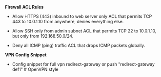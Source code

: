**Firewall ACL Rules**
- Allow HTTPS (443) inbound to web server only
ACL that permits TCP 443 to 10.0.1.10 from anywhere, denies everything else.

- Allow SSH only from admin subnet
ACL that permits TCP 22 to 10.0.1.10, but only from 192.168.50.0/24.

- Deny all ICMP (ping) traffic
ACL that drops ICMP packets globally.

**VPN Config Snippet**
- Config snippet for full vpn 
redirect-gateway or push "redirect-gateway def1"   # OpenVPN style
